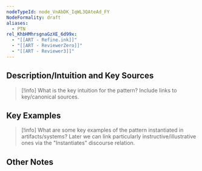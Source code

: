 ```yaml
---
nodeTypeId: node_VnAbDK_IqWL3QAteAd_FY
NodeFormality: draft
aliases:
  - PTN
rel_KhbHMhrsgnaGzXE_6d99x:
  - "[[ART - Refine.ink]]"
  - "[[ART - ReviewerZero]]"
  - "[[ART - Reviewer3]]"
---
```

## Description/Intuition and Key Sources
> [!info] What is the key intuition for the pattern? Include links to key/canonical sources.

## Key Examples
> [!info] What are some key examples of the pattern instantiated in artifacts/systems? Later we can link particularly instructive/illustrative ones via the "Instantiates" discourse relation.
## Other Notes